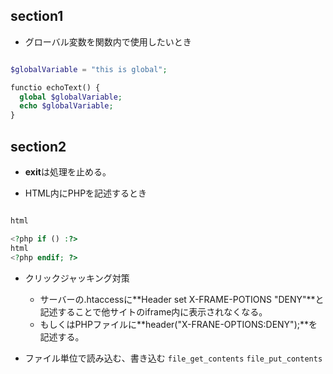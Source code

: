 ## section1

- グローバル変数を関数内で使用したいとき

```php

$globalVariable = "this is global";

functio echoText() {
  global $globalVariable;
  echo $globalVariable;
}

```

## section2

- **exit**は処理を止める。

- HTML内にPHPを記述するとき

```php

html

<?php if () :?>
html
<?php endif; ?>

```

- クリックジャッキング対策
  - サーバーの.htaccessに**Header set X-FRAME-POTIONS "DENY"**と記述することで他サイトのiframe内に表示されなくなる。
  - もしくはPHPファイルに**header("X-FRANE-OPTIONS:DENY");**を記述する。

- ファイル単位で読み込む、書き込む
  ```file_get_contents```
  ```file_put_contents```